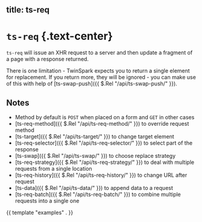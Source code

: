 title: ts-req
----

# `ts-req` {.text-center}

`ts-req` will issue an XHR request to a server and then update a fragment of a
page with a response returned.

There is one limitation - TwinSpark expects you to return a single element for
replacement. If you return more, they will be ignored - you can make use of this
with help of [ts-swap-push]({{ $.Rel "/api/ts-swap-push/" }}).

## Notes

- Method by default is `POST` when placed on a form and `GET` in other cases
- [ts-req-method]({{ $.Rel "/api/ts-req-method/" }}) to override request method
- [ts-target]({{ $.Rel "/api/ts-target/" }}) to change target element
- [ts-req-selector]({{ $.Rel "/api/ts-req-selector/" }}) to select part of the response
- [ts-swap]({{ $.Rel "/api/ts-swap/" }}) to choose replace strategy
- [ts-req-strategy]({{ $.Rel "/api/ts-req-strategy/" }}) to deal with multiple requests from a single location
- [ts-req-history]({{ $.Rel "/api/ts-req-history/" }}) to change URL after request
- [ts-data]({{ $.Rel "/api/ts-data/" }}) to append data to a request
- [ts-req-batch]({{ $.Rel "/api/ts-req-batch/" }}) to combine multiple requests into a single one


{{ template "examples" . }}
